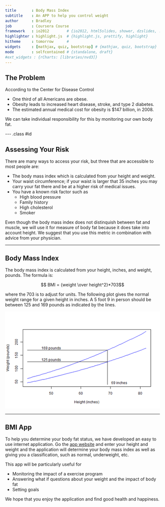 ```yaml
---
title       : Body Mass Index
subtitle    : An APP to help you control weight
author      : Bradley
job         : Coursera Course
framework   : io2012        # {io2012, html5slides, shower, dzslides, ...}
highlighter : highlight.js  # {highlight.js, prettify, highlight}
hitheme     : tomorrow      # 
widgets     : [mathjax, quiz, bootstrap] # {mathjax, quiz, bootstrap}
mode        : selfcontained # {standalone, draft}
#ext_widgets : {rCharts: [libraries/nvd3]}
---
```


## The Problem

According to the Center for Disease Control

* One third of all Americans are obese.
* Obesity leads to increased heart disease, stroke, and type 2 diabetes.
* The estimated annual medical cost for obesity is $147 billion, in 2008.

We can take individual responsibility for this by monitoring our own body fat.

--- .class #id 

## Assessing Your Risk

There are many ways to access your risk, but three that are accessible to most people are:

* The body mass index which is calculated from your height and weight.
* Your waist circumference; if your waist is larger that 35 inches you may carry your fat there and be at a higher risk of medical issues.
* You have a known risk factor such as
  * High blood pressure
  * Family history
  * High cholesterol
  * Smoker  
  
Even though the body mass index does not distinquish between fat and muscle, we will use it for measure of body fat because it does take into account height.  We suggest that you use this metric in combination with advice from your physician.

---  


## Body Mass Index

The body mass index is calculated from your height, inches, and weight, pounds.  The formula is:

$$ BMI = {weight \over height^2}*703$$

where the 703 is to adjust for units.  The following plot gives the normal weight range for a given height in inches.  A 5 foot 9 in person should be between 125 and 169 pounds as indicated by the lines.  

![plot of chunk unnamed-chunk-1](figure/unnamed-chunk-1.png) 

    


---

## BMI App

To help you determine your body fat status, we have developed an easy to use internet application.  Go the [app website](https://bawcos.shinyapps.io/BMI_Calculator/) and enter your height and weight and the application will determine your body mass index as well as giving you a classification, such as normal, underweight, etc.  

This app will be particularly useful for
* Monitoring the impact of a exercise program
* Answering what if questions about your weight and the impact of body fat
* Setting goals  

We hope that you enjoy the application and find good health and happiness.  

